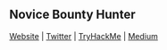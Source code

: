 Novice Bounty Hunter
---
[Website](https://dankowboy.com) |
[Twitter](https://x.com/dankowboy) |
[TryHackMe](https://tryhackme.com/p/dankowboy) |
[Medium](https://medium.com/@dankowboy)
